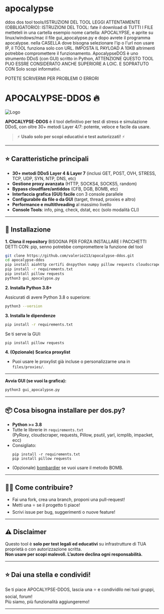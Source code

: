 # apocalypse
ddos dos tool tools/ISTRUZIONI DEL TOOL LEGGI ATTENTAMENTE (OBBLIGATORIO): ISTRUZIONI DEL TOOL: fate il download di TUTTI I FILE metteteli in una cartella esempio nome cartella: APOCALYPSE, e aprite su linux/windows/mac il file gui_apocalypse.py e dopo avrete il programma apocalypse. nella CASELLA dove bisogna selezionare l'ip o l'url non usare IP, il TOOL funziona solo con URL. IMPOSTA IL PAYLOAD A 10KB altrimenti potrebbe compromettere il funzionamento. ApocalypseDOS è uno strumento DDoS (con GUI) scritto in Python, ATTENZIONE QUESTO TOOL PUO ESSRE CONSIDERATO ANCHE SUPERIORE A LOIC. E SOPRATUTO CON Solo scopi informativi.

POTETE SCRIVERMI PER PROBLEMI O ERRORI

# APOCALYPSE-DDOS 🔥

![Logo](skull.jpg)

**APOCALYPSE-DDOS** è il tool definitivo per test di stress e simulazione DDoS, con oltre 30+ metodi Layer 4/7: potente, veloce e facile da usare.  
> ⚡️ **Usalo solo per scopi educativi e test autorizzati!** ⚡️

---

## ⭐️ Caratteristiche principali

- **30+ metodi DDoS Layer 4 & Layer 7** (inclusi GET, POST, OVH, STRESS, TCP, UDP, SYN, NTP, DNS, etc)
- **Gestione proxy avanzata** (HTTP, SOCKS4, SOCKS5, random)
- **Bypass cloudflare/antiddos** (CFB, DGB, BOMB, etc)
- **Interfaccia grafica (GUI) facile** con 3 console parallele
- **Configurabile da file o da GUI** (target, thread, proxies e altro)
- **Performance e multithreading** al massimo livello
- **Console Tools**: info, ping, check, dstat, ecc (solo modalità CLI)

---

## 🚀 Installazione

**1. Clona il repository**
BISOGNA PER FORZA INSTALLARE I PACCHETTI DETTI CON: pip, senno potrebbe compromettere la funzione del tool
```bash
git clone https://github.com/valerio213/apocalypse-ddos.git
cd apocalypse-ddos
pip install aiohttp certifi dnspython numpy pillow requests cloudscraper PyRoxy yarl icmplib impacket psutil
pip install -r requirements.txt
pip install pillow requests
python3 gui_apocalypse.py
```

**2. Installa Python 3.8+**

Assicurati di avere Python 3.8 o superiore:
```bash
python3 --version
```

**3. Installa le dipendenze**
```bash
pip install -r requirements.txt
```
Se ti serve la GUI:  
```bash
pip install pillow requests
```

**4. (Opzionale) Scarica proxylist**
- Puoi usare le proxylist già incluse o personalizzarne una in `files/proxies/`.

---

**Avvia GUI (se vuoi la grafica):**
```bash
python3 gui_apocalypse.py
```

---

## 📦 Cosa bisogna installare per dos.py?

- **Python >= 3.8**
- Tutte le librerie in `requirements.txt`  
  (PyRoxy, cloudscraper, requests, Pillow, psutil, yarl, icmplib, impacket, ecc)
- Consigliato:  
  ```
  pip install -r requirements.txt
  pip install pillow requests
  ```
- (Opzionale) [bombardier](https://github.com/codesenberg/bombardier) se vuoi usare il metodo BOMB.

---

## 🧑‍💻 Come contribuire?

- Fai una fork, crea una branch, proponi una pull-request!
- Metti una ⭐️ se il progetto ti piace!
- Scrivi issue per bug, suggerimenti o nuove feature!

---

## ⚠️ Disclaimer

Questo tool è **solo per test legali ed educativi** su infrastrutture di TUA proprietà o con autorizzazione scritta.  
**Non usare per scopi malevoli. L’autore declina ogni responsabilità.**

---

## ⭐️ Dai una stella e condividi!

Se ti piace APOCALYPSE-DDOS, lascia una ⭐️ e condividilo nei tuoi gruppi, social, forum!  
Più siamo, più funzionalità aggiungeremo!

---



